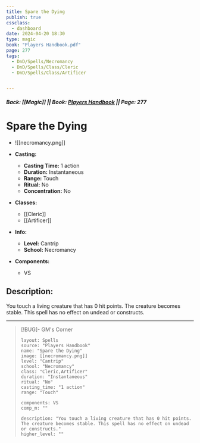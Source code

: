 ```yaml
---
title: Spare the Dying
publish: true
cssclass:
  - dashboard
date: 2024-04-20 18:30
type: magic
book: "Players Handbook.pdf"
page: 277
tags:
  - DnD/Spells/Necromancy
  - DnD/Spells/Class/Cleric
  - DnD/Spells/Class/Artificer


---
```


##### Back: [[Magic]] || Book: [Players Handbook](https://drive.google.com/drive/folders/1O5bhpYizcIT5xxAoLOuzCRht_PVS7VSG?usp=sharing) || Page: 277

# Spare the Dying
- ![[necromancy.png]]
- **Casting:**
    - **Casting Time:** 1 action
    - **Duration:** Instantaneous
    - **Range:** Touch
    - **Ritual:** No
    - **Concentration:** No
- **Classes:**
    - [[Cleric]]
    - [[Artificer]]

- **Info:**
    - **Level:** Cantrip
    - **School:** Necromancy
- **Components:**
    - VS


## Description:
You touch a living creature that has 0 hit points. The creature becomes stable. This spell has no effect on undead or constructs.



---

> [!BUG]- GM's Corner
>
> ```statblock
> layout: Spells
> source: "Players Handbook"
> name: "Spare the Dying"
> image: [[necromancy.png]]
> level: "Cantrip"
> school: "Necromancy"
> class: "Cleric,Artificer"
> duration: "Instantaneous"
> ritual: "No"
> casting_time: "1 action"
> range: "Touch"
>
> components: VS
> comp_m: ""
>
> description: "You touch a living creature that has 0 hit points. The creature becomes stable. This spell has no effect on undead or constructs."
> higher_level: ""
> ```
